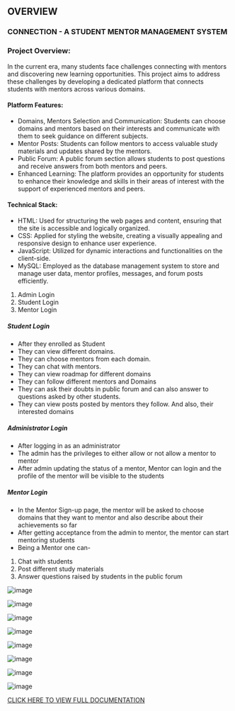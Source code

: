 ## OVERVIEW
### CONNECTION - A STUDENT MENTOR MANAGEMENT SYSTEM
### Project Overview:
In the current era, many students face challenges connecting with mentors and discovering new learning opportunities.
This project aims to address these challenges by developing a dedicated platform that connects students with mentors across various domains.

#### Platform Features:
- Domains, Mentors Selection and Communication: Students can choose domains and mentors based on their interests and communicate with them to seek guidance on different subjects.
- Mentor Posts: Students can follow mentors to access valuable study materials and updates shared by the mentors.
- Public Forum: A public forum section allows students to post questions and receive answers from both mentors and peers.
- Enhanced Learning: The platform provides an opportunity for students to enhance their knowledge and skills in their areas of interest with the support of experienced mentors and peers.

#### Technical Stack:
- HTML: Used for structuring the web pages and content, ensuring that the site is accessible and logically organized.
- CSS: Applied for styling the website, creating a visually appealing and responsive design to enhance user experience.
- JavaScript: Utilized for dynamic interactions and functionalities on the client-side.
- MySQL: Employed as the database management system to store and manage user data, mentor profiles, messages, and forum posts efficiently.

1.	Admin Login
2.	Student Login
3.	Mentor Login

##### Student Login
- After they enrolled as Student
- They can view different domains.
- They can choose mentors from each domain.
- They can chat with mentors.
-	They can view roadmap for different domains
-	They can follow different mentors and Domains
-	They can ask their doubts in public forum and can also answer to questions asked by other students.
-	They can view posts posted by mentors they follow. And also, their interested domains

##### Administrator Login

-	After logging in as an administrator
-	The admin has the privileges to either allow or not allow a mentor to mentor
-	After admin updating the status of a mentor, Mentor can login and the profile of the mentor will be visible to the students

##### Mentor Login

-	In the Mentor Sign-up page, the mentor will be asked to choose domains that they want to mentor and also describe about their achievements so far
-	After getting acceptance from the admin to mentor, the mentor can start mentoring students
-	Being a Mentor one can-
1.	Chat with students
2.	Post different study materials
3.	Answer questions raised by students in the public forum

![image](https://github.com/user-attachments/assets/e69b434c-5a04-4a89-804a-c5cf9484ca02)

![image](https://github.com/user-attachments/assets/2d8cedc6-665d-467c-9621-e04ba68979af)

![image](https://github.com/user-attachments/assets/b174f094-bf82-4d89-93dd-c663f3b57a54)

![image](https://github.com/user-attachments/assets/60289af0-e8cc-4e3d-8654-417493f50ebf)

![image](https://github.com/user-attachments/assets/68070dd4-b96b-4b9c-b7f8-e8697a1da2f9)

![image](https://github.com/user-attachments/assets/3a1fa5b7-e112-4d5d-81b9-44112c9dac02)

![image](https://github.com/user-attachments/assets/11ae8976-c871-4f8f-9afe-c2447b870b6c)

![image](https://github.com/user-attachments/assets/d36ba6d3-7441-4758-92b6-4f2250e67b46)

[CLICK HERE TO VIEW FULL DOCUMENTATION](https://drive.google.com/file/d/1GJJn2nUknTlSQ2n5f7SJ7h0SRszDEpVC/view?usp=sharing)




